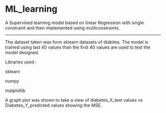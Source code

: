 # ML_learning
A Supervised learning model based on linear Regression with single constraint and then implemented using multiconstraints.


---------------------------------------------------------------------------------------------------------------------------------------------------------------------------------
 
 
The dataset taken was form sklearn datasets of diabites.
The model is trained using last 40 values than the first 40 values are used to test the model designed.

Libraries used :

sklearn

numpy

matplotlib

A graph plot was shown to take a view of diabetes_X_test values vs Diabetes_Y_predicted values showing the MSE.
